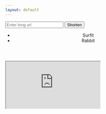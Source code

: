 ```yaml
---
layout: default
---
```

<script>
    window.onload = function() {
        // var input = document.getElementById("gsc-i-id1").focus();
        var input = document.getElementById("long_url").focus();
    };
    window.onload = function() {
        document.getElementsbyClassName("c-header").style.display = "none";
    }

    function tabChange(event, tabName) {
        var i;
        var x = document.getElementsByClassName("tabContent");
        for (i = 0; i < x.length; i++) {
            x[i].style.display = "none";
        }
        document.getElementById(tabName).style.display = "block";
        
        // Get all elements with class="tablinks" and replace the class "active" to "normal"
        tablinks = document.getElementsByClassName("tablinks");
        for (i = 0; i <= tablinks.length; i++) {
            // tablinks[i].className = tablinks[i].className.replace("active", "normal");
            tablinks[i].setAttribute("class", "tablinks c-nav__link normal");
        }
        
        // event.currentTarget.calssName += "active";
        var tabId = "tab_" + tabName;
        document.getElementById(tabId).setAttribute("class", "tablinks c-nav__link active");
    }

</script>
<!-- 'https://tinyurl.com/api-create.php?url='.'http://www.example.com/'); -->
<div class="o-grid">
    <form autocomplete="off">
        <input type="text" id="long_url" name="long_url" placeholder="Enter long url">
        <input type="button" id="submit" value="Shorten" onclick="UrlShorten()">
    </form>
</div>
<div class="o-grid">
    <script async src="https://cse.google.com/cse.js?cx=d423c88702dea9eb7"></script>
    <div class="gcse-search"></div>
</div>
<header class="c-header">
    <div class="o-grid">
        <div class="o-grid__col o-grid__col--full">
            <div class="c-header__inner">
                <ul class="c-nav c-nav-list">
                    <li role="presentation">
                        <div class="tablinks c-nav__link active" onclick="tabChange(event, 'surfit')" id="tab_surfit">Surfit</div>
                    </li>
                    <li role="presentation">
                        <div class="tablinks c-nav__link normal" onclick="tabChange(event, 'rabbit')" id="tab_rabbit">Rabbit</div>
                    </li>
                </ul> 
            </div>
        </div>
    </div>
</header>
<div id="surfit" class="tabContent">
    <iframe src="https://surfit.io/" class="surit-io" style="display: block"></iframe>
</div>
<div id="rabbit" class="tabContent" style="display: none">
    <iframe src="https://rabbit.so/" class="surit-io"></iframe>
</div>